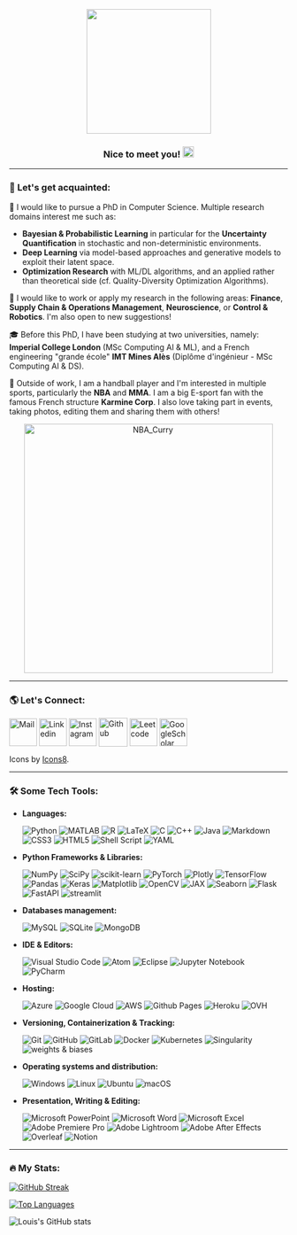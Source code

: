 <div id="header" align="center">
  <img src="https://media.giphy.com/media/zhYSVCirREeIZtONCI/giphy.gif" width="225"/>
</div>

<div id="counter" align="center">
  <img src="https://komarev.com/ghpvc/?username=LouisTier&style=flat-square&color=blue" alt=""/>
</div>

<div id="hey" align = "center">  
  <h3>
    Nice to meet you!
    <img src="https://media.giphy.com/media/hvRJCLFzcasrR4ia7z/giphy.gif" width="20"/>
  </h3>
</div>

---

### 🤝 Let's get acquainted:

🎯 I would like to pursue a PhD in Computer Science. Multiple research domains interest me such as:  
* **Bayesian & Probabilistic Learning** in particular for the **Uncertainty Quantification** in stochastic and non-deterministic environments.
* **Deep Learning** via model-based approaches and generative models to exploit their latent space.
* **Optimization Research** with ML/DL algorithms, and an applied rather than theoretical side (cf. Quality-Diversity Optimization Algorithms).

📌 I would like to work or apply my research in the following areas: **Finance**, **Supply Chain & Operations Management**, **Neuroscience**, or **Control & Robotics**. I'm also open to new suggestions!

🎓 Before this PhD, I have been studying at two universities, namely: **Imperial College London** (MSc Computing AI & ML), and a French engineering "grande école" **IMT Mines Alès** (Diplôme d'ingénieur - MSc Computing AI & DS). 

💠 Outside of work, I am a handball player and I'm interested in multiple sports, particularly the **NBA** and **MMA**. I am a big E-sport fan with the famous French structure **Karmine Corp**. I also love taking part in events, taking photos, editing them and sharing them with others!

<div id="GIF" align="center">
  <img src="https://media.giphy.com/media/HRC3FlKFIj2WAIMDR3/giphy.gif" alt="NBA_Curry" width="450"/>
</div>

---

### 🌎 Let's Connect:

<p align="left">
  <a href="mailto:louis_tier@outlook.com?subject=[GitHub%20LouisTier]%20:%20" target="_blank"><img align="center" src="https://img.icons8.com/ios-filled/50/000000/new-post.png" alt="Mail" height="50" width="50" /></a>
  <a href="https://www.linkedin.com/in/louis-tier/" target="_blank"><img align="center" src="https://img.icons8.com/ios-filled/50/000000/linkedin.png" alt="Linkedin" height="50" width="50"/></a>
  <a href="https://www.instagram.com/louis_brthr/" target="_blank"><img align="center" src="https://img.icons8.com/ios/50/000000/instagram-new--v1.png" alt="Instagram" height="50" width="50" /></a>
  <a href="https://github.com/LouisTier/" target="_blank"><img align="center" src="https://img.icons8.com/ios/50/000000/github--v1.png" alt="Github" height="52" width="52" /></a>
  <a href="https://leetcode.com/Louis_Brthr/" target="_blank"><img align="center" src="https://img.icons8.com/small/64/000000/leetcode.png" alt="Leetcode" height="50" width="50" /></a>
  <a href="https://scholar.google.com/citations?hl=fr&user=cFVpOmcAAAAJ" target="_blank"><img align="center" src="https://img.icons8.com/ios/50/000000/google-scholar--v2.png" alt="GoogleScholar" height="50" width="50" /></a>
</p>

Icons by <a href="https://icons8.com">Icons8</a>.

---

### 🛠 Some Tech Tools:

<div>

   - **Languages:**

      ![Python](https://img.shields.io/badge/python-3670A0?style=for-the-badge&logo=python&logoColor=ffdd54)
      ![MATLAB](https://img.shields.io/badge/MATLAB-D58128?style=for-the-badge&logo=MATLAB&logoColor=white)
      ![R](https://img.shields.io/badge/r-%23276DC3.svg?style=for-the-badge&logo=r&logoColor=white) 
      ![LaTeX](https://img.shields.io/badge/latex-%23008080.svg?style=for-the-badge&logo=latex&logoColor=white)
      ![C](https://img.shields.io/badge/c-%2300599C.svg?style=for-the-badge&logo=c&logoColor=white)
      ![C++](https://img.shields.io/badge/c++-%2300599C.svg?style=for-the-badge&logo=c%2B%2B&logoColor=white) 
      ![Java](https://img.shields.io/badge/java-%23ED8B00.svg?style=for-the-badge&logo=openjdk&logoColor=white)
      ![Markdown](https://img.shields.io/badge/markdown-%23000000.svg?style=for-the-badge&logo=markdown&logoColor=white)
      ![CSS3](https://img.shields.io/badge/css3-%231572B6.svg?style=for-the-badge&logo=css3&logoColor=white)
      ![HTML5](https://img.shields.io/badge/html5-%23E34F26.svg?style=for-the-badge&logo=html5&logoColor=white)
      ![Shell Script](https://img.shields.io/badge/shell_script-%23121011.svg?style=for-the-badge&logo=gnu-bash&logoColor=white)
      ![YAML](https://img.shields.io/badge/yaml-%23ffffff.svg?style=for-the-badge&logo=yaml&logoColor=151515) 

   - **Python Frameworks & Libraries:**

      ![NumPy](https://img.shields.io/badge/numpy-%23013243.svg?style=for-the-badge&logo=numpy&logoColor=white) 
      ![SciPy](https://img.shields.io/badge/SciPy-%230C55A5.svg?style=for-the-badge&logo=scipy&logoColor=%white) 
      ![scikit-learn](https://img.shields.io/badge/scikit--learn-%23F7931E.svg?style=for-the-badge&logo=scikit-learn&logoColor=white) 
      ![PyTorch](https://img.shields.io/badge/PyTorch-%23EE4C2C.svg?style=for-the-badge&logo=PyTorch&logoColor=white) 
      ![Plotly](https://img.shields.io/badge/Plotly-%233F4F75.svg?style=for-the-badge&logo=plotly&logoColor=white) 
      ![TensorFlow](https://img.shields.io/badge/TensorFlow-%23FF6F00.svg?style=for-the-badge&logo=TensorFlow&logoColor=white) 
      ![Pandas](https://img.shields.io/badge/pandas-%23150458.svg?style=for-the-badge&logo=pandas&logoColor=white) 
      ![Keras](https://img.shields.io/badge/Keras-%23D00000.svg?style=for-the-badge&logo=Keras&logoColor=white)
      ![Matplotlib](https://img.shields.io/badge/Matplotlib-%23ffffff.svg?style=for-the-badge&logo=Matplotlib&logoColor=black)
      ![OpenCV](https://img.shields.io/badge/opencv-%23white.svg?style=for-the-badge&logo=opencv&logoColor=white)
      ![JAX](https://img.shields.io/badge/JAX-D91E8C?style=for-the-badge&logo=JAX&logoColor=white)
      ![Seaborn](https://img.shields.io/badge/Seaborn-62ABBA?style=for-the-badge&logo=Seaborn&logoColor=white)
      ![Flask](https://img.shields.io/badge/flask-%23000.svg?style=for-the-badge&logo=flask&logoColor=white) 
      ![FastAPI](https://img.shields.io/badge/FastAPI-005571?style=for-the-badge&logo=fastapi) 
      ![streamlit](https://img.shields.io/badge/Streamlit-FF4B4B?style=for-the-badge&logo=Streamlit&logoColor=white)
     
   - **Databases management:**

      ![MySQL](https://img.shields.io/badge/mysql-%2300f.svg?style=for-the-badge&logo=mysql&logoColor=white) 
      ![SQLite](https://img.shields.io/badge/sqlite-%2307405e.svg?style=for-the-badge&logo=sqlite&logoColor=white)
      ![MongoDB](https://img.shields.io/badge/MongoDB-%234ea94b.svg?style=for-the-badge&logo=mongodb&logoColor=white)

  - **IDE & Editors:**

      ![Visual Studio Code](https://img.shields.io/badge/Visual%20Studio%20Code-0078d7.svg?style=for-the-badge&logo=visual-studio-code&logoColor=white)
      ![Atom](https://img.shields.io/badge/Atom-%2366595C.svg?style=for-the-badge&logo=atom&logoColor=white)
      ![Eclipse](https://img.shields.io/badge/Eclipse-FE7A16.svg?style=for-the-badge&logo=Eclipse&logoColor=white)
      ![Jupyter Notebook](https://img.shields.io/badge/jupyter-%23FA0F00.svg?style=for-the-badge&logo=jupyter&logoColor=white)
      ![PyCharm](https://img.shields.io/badge/pycharm-143?style=for-the-badge&logo=pycharm&logoColor=black&color=black&labelColor=green)

  - **Hosting:**

      ![Azure](https://img.shields.io/badge/azure-%230072C6.svg?style=for-the-badge&logo=microsoftazure&logoColor=white)
      ![Google Cloud](https://img.shields.io/badge/Google%20Cloud-%234285F4.svg?style=for-the-badge&logo=google-cloud&logoColor=white)
      ![AWS](https://img.shields.io/badge/AWS-%23FF9900.svg?style=for-the-badge&logo=amazon-aws&logoColor=white)
      ![Github Pages](https://img.shields.io/badge/github%20pages-121013?style=for-the-badge&logo=github&logoColor=white)
      ![Heroku](https://img.shields.io/badge/heroku-%23430098.svg?style=for-the-badge&logo=heroku&logoColor=white)
      ![OVH](https://img.shields.io/badge/ovh-%23123F6D.svg?style=for-the-badge&logo=ovh&logoColor=#123F6D)
      
  - **Versioning, Containerization & Tracking:**

      ![Git](https://img.shields.io/badge/git-%23F05033.svg?style=for-the-badge&logo=git&logoColor=white)
      ![GitHub](https://img.shields.io/badge/github-%23121011.svg?style=for-the-badge&logo=github&logoColor=white)
      ![GitLab](https://img.shields.io/badge/gitlab-%23181717.svg?style=for-the-badge&logo=gitlab&logoColor=white)
      ![Docker](https://img.shields.io/badge/docker-%230db7ed.svg?style=for-the-badge&logo=docker&logoColor=white) 
      ![Kubernetes](https://img.shields.io/badge/kubernetes-%23326ce5.svg?style=for-the-badge&logo=kubernetes&logoColor=white)
      ![Singularity](https://img.shields.io/badge/Singularity-0B4981?style=for-the-badge&logo=Singularity&logoColor=white)
      ![weights & biases](https://img.shields.io/badge/Weights_&_Biases-FFCC33?style=for-the-badge&logo=WeightsAndBiases&logoColor=black)

  - **Operating systems and distribution:**

      ![Windows](https://img.shields.io/badge/Windows-0078D6?style=for-the-badge&logo=windows&logoColor=white)
      ![Linux](https://img.shields.io/badge/Linux-FCC624?style=for-the-badge&logo=linux&logoColor=black)
      ![Ubuntu](https://img.shields.io/badge/Ubuntu-E95420?style=for-the-badge&logo=ubuntu&logoColor=white)
      ![macOS](https://img.shields.io/badge/mac%20os-000000?style=for-the-badge&logo=macos&logoColor=F0F0F0)

  - **Presentation, Writing & Editing:**
      
      ![Microsoft PowerPoint](https://img.shields.io/badge/Microsoft_PowerPoint-B7472A?style=for-the-badge&logo=microsoft-powerpoint&logoColor=white)
      ![Microsoft Word](https://img.shields.io/badge/Microsoft_Word-2B579A?style=for-the-badge&logo=microsoft-word&logoColor=white)
      ![Microsoft Excel](https://img.shields.io/badge/Microsoft_Excel-217346?style=for-the-badge&logo=microsoft-excel&logoColor=white)
      ![Adobe Premiere Pro](https://img.shields.io/badge/Adobe%20Premiere%20Pro-DC3486.svg?style=for-the-badge&logo=Adobe%20Premiere%20Pro&logoColor=white) 
      ![Adobe Lightroom](https://img.shields.io/badge/Adobe%20Lightroom-4188C9.svg?style=for-the-badge&logo=Adobe%20Lightroom&logoColor=white) 
      ![Adobe After Effects](https://img.shields.io/badge/Adobe%20After%20Effects-38188A.svg?style=for-the-badge&logo=Adobe%20After%20Effects&logoColor=white)
      ![Overleaf](https://img.shields.io/badge/Overleaf-47A141?style=for-the-badge&logo=Overleaf&logoColor=white)
      ![Notion](https://img.shields.io/badge/Notion-000000?style=for-the-badge&logo=notion&logoColor=white)

</div>

---

### 🔥 My Stats:

[![GitHub Streak](http://github-readme-streak-stats.herokuapp.com?user=LouisTier&theme=github-dark-blue&background=000000)](https://git.io/streak-stats)

[![Top Languages](https://github-readme-stats.vercel.app/api/top-langs/?username=LouisTIer&layout=compact&theme=github_dark)](https://github.com/anuraghazra/github-readme-stats)

![Louis's GitHub stats](https://github-readme-stats.vercel.app/api?username=LouisTier&show_icons=true&theme=github_dark)

<!--
Use this section to add comments/unused stuff

<div id="GIF" align = "center"> 
  <div style="display: flex; justify-content: center; align-items: center;">
      <img src="https://media.giphy.com/media/HRC3FlKFIj2WAIMDR3/giphy.gif" width="450" style="flex: 1;">
      <img src="https://c.tenor.com/7nlyiJsrJAcAAAAd/kcorp-karmine-corp.gif" width="415" style="flex: 1;">
  </div>
</div>

### 📸 Some of my photos:
  
  <div id ="Photos" align="center">
    <div style="display: flex; justify-content: center; align-items: center;">
      <img src="https://user-images.githubusercontent.com/105392989/178432466-78add294-12ed-46ba-85c6-de45bb6066b3.png" width="450" align ="center">
      <img src="https://user-images.githubusercontent.com/105392989/178433068-417a8898-1833-43ad-9db6-de7457084dda.png" width="450" align ="center"> 
    </div> 
    <br></br>
    <img src="https://user-images.githubusercontent.com/105392989/178432541-53c7e92c-7c70-46b5-a960-03191dfa6e8e.png" width="350" align ="center"> 
    <img src="https://user-images.githubusercontent.com/105392989/178433915-b435cb3c-db07-4ed1-b4ee-16986e5ac83e.png" width="350" align ="center"> 
  </div>

-->
